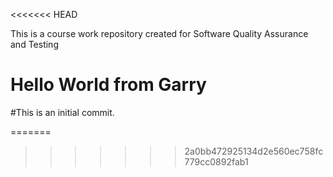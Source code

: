 <<<<<<< HEAD

This is a course work repository created for Software Quality Assurance and Testing


# Hello World from Garry
#This is an initial commit.

=======

>>>>>>> 2a0bb472925134d2e560ec758fc779cc0892fab1
